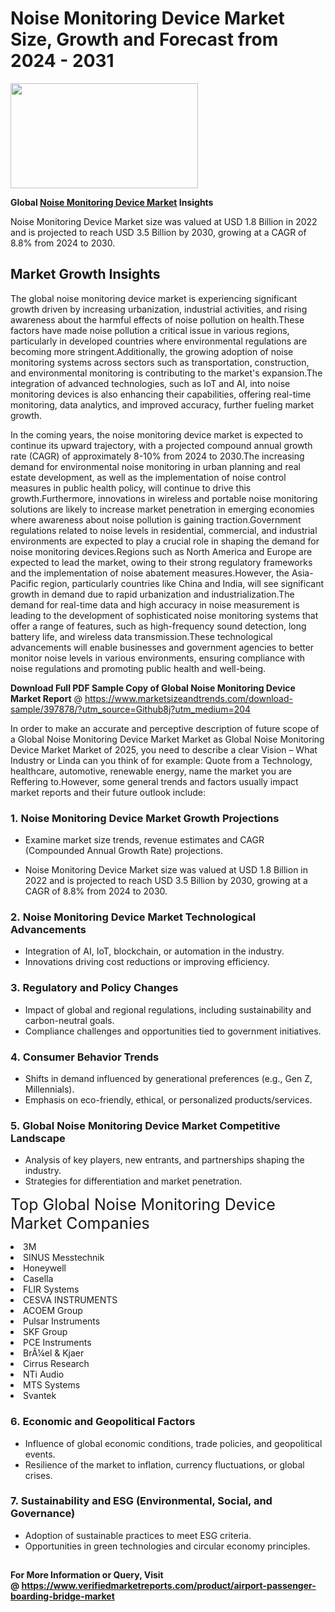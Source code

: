 <H1>Noise Monitoring Device Market Size, Growth and Forecast from 2024 - 2031</H1><img class="aligncenter size-medium wp-image-584254" src="https://thirdeyenews.in/wp-content/uploads/2024/09/Global-Market-Research-300x168.jpeg" alt="" width="300" height="168" /><p><strong>Global&nbsp;<a href="https://www.marketsizeandtrends.com/download-sample/397878/?utm_source=Github8j?utm_medium=204">Noise Monitoring Device Market</a> Insights</strong></p><p>Noise Monitoring Device Market size was valued at USD 1.8 Billion in 2022 and is projected to reach USD 3.5 Billion by 2030, growing at a CAGR of 8.8% from 2024 to 2030.</p><p><h2>Market Growth Insights</h2> <p>The global noise monitoring device market is experiencing significant growth driven by increasing urbanization, industrial activities, and rising awareness about the harmful effects of noise pollution on health.These factors have made noise pollution a critical issue in various regions, particularly in developed countries where environmental regulations are becoming more stringent.Additionally, the growing adoption of noise monitoring systems across sectors such as transportation, construction, and environmental monitoring is contributing to the market's expansion.The integration of advanced technologies, such as IoT and AI, into noise monitoring devices is also enhancing their capabilities, offering real-time monitoring, data analytics, and improved accuracy, further fueling market growth.</p> <p>In the coming years, the noise monitoring device market is expected to continue its upward trajectory, with a projected compound annual growth rate (CAGR) of approximately 8-10% from 2024 to 2030.The increasing demand for environmental noise monitoring in urban planning and real estate development, as well as the implementation of noise control measures in public health policy, will continue to drive this growth.Furthermore, innovations in wireless and portable noise monitoring solutions are likely to increase market penetration in emerging economies where awareness about noise pollution is gaining traction.Government regulations related to noise levels in residential, commercial, and industrial environments are expected to play a crucial role in shaping the demand for noise monitoring devices.Regions such as North America and Europe are expected to lead the market, owing to their strong regulatory frameworks and the implementation of noise abatement measures.However, the Asia-Pacific region, particularly countries like China and India, will see significant growth in demand due to rapid urbanization and industrialization.The demand for real-time data and high accuracy in noise measurement is leading to the development of sophisticated noise monitoring systems that offer a range of features, such as high-frequency sound detection, long battery life, and wireless data transmission.These technological advancements will enable businesses and government agencies to better monitor noise levels in various environments, ensuring compliance with noise regulations and promoting public health and well-being.</p> <p><span class=""><strong>Download Full PDF Sample Copy of Global Noise Monitoring Device Market Report</strong> @ <a href="https://www.marketsizeandtrends.com/download-sample/397878/?utm_source=Github8j?utm_medium=204" target="_blank">https://www.marketsizeandtrends.com/download-sample/397878/?utm_source=Github8j?utm_medium=204</a></span></p><p>In order to make an accurate and perceptive description of future scope of a Global&nbsp;Noise Monitoring Device Market Market as Global&nbsp;Noise Monitoring Device Market Market of 2025, you need to describe a clear Vision &ndash; What Industry or Linda can you think of for example: Quote from a Technology, healthcare, automotive, renewable energy, name the market you are Reffering to.However, some general trends and factors usually impact market reports and their future outlook include:</p><h3>1.&nbsp;<strong>Noise Monitoring Device Market Growth Projections</strong></h3><ul><li>Examine market size trends, revenue estimates and CAGR (Compounded Annual Growth Rate) projections.</li><li><p>Noise Monitoring Device Market size was valued at USD 1.8 Billion in 2022 and is projected to reach USD 3.5 Billion by 2030, growing at a CAGR of 8.8% from 2024 to 2030.</p></li></ul><h3>2.&nbsp;<strong>Noise Monitoring Device Market Technological Advancements</strong></h3><ul><li>Integration of AI, IoT, blockchain, or automation in the industry.</li><li>Innovations driving cost reductions or improving efficiency.</li></ul><h3>3.&nbsp;<strong>Regulatory and Policy Changes</strong></h3><ul><li>Impact of global and regional regulations, including sustainability and carbon-neutral goals.</li><li>Compliance challenges and opportunities tied to government initiatives.</li></ul><h3>4.&nbsp;<strong>Consumer Behavior Trends</strong></h3><ul><li>Shifts in demand influenced by generational preferences (e.g., Gen Z, Millennials).</li><li>Emphasis on eco-friendly, ethical, or personalized products/services.</li></ul><h3>5.&nbsp;<strong>Global Noise Monitoring Device Market Competitive Landscape</strong></h3><ul><li>Analysis of key players, new entrants, and partnerships shaping the industry.</li><li>Strategies for differentiation and market penetration.</li></ul><p data-pm-slice="1 1 []"><span style="color: inherit; font-family: inherit; font-size: 25px;">Top Global Noise Monitoring Device Market Companies</span></p><div class="" data-test-id=""><p><li>3M</li><li> SINUS Messtechnik</li><li> Honeywell</li><li> Casella</li><li> FLIR Systems</li><li> CESVA INSTRUMENTS</li><li> ACOEM Group</li><li> Pulsar Instruments</li><li> SKF Group</li><li> PCE Instruments</li><li> BrÃ¼el & Kjaer</li><li> Cirrus Research</li><li> NTi Audio</li><li> MTS Systems</li><li> Svantek</li></p></div><h3>6.&nbsp;<strong>Economic and Geopolitical Factors</strong></h3><ul><li>Influence of global economic conditions, trade policies, and geopolitical events.</li><li>Resilience of the market to inflation, currency fluctuations, or global crises.</li></ul><h3>7.&nbsp;<strong>Sustainability and ESG (Environmental, Social, and Governance)</strong></h3><ul><li>Adoption of sustainable practices to meet ESG criteria.</li><li>Opportunities in green technologies and circular economy principles.</li></ul><h2><strong style="font-size: 14px;">For More Information or Query, Visit @&nbsp;</strong><a style="background-color: #ffffff; font-size: 14px;" href="https://www.marketsizeandtrends.com/report/noise-monitoring-device-market/" target="_blank">https://www.verifiedmarketreports.com/product/airport-passenger-boarding-bridge-market</a></h2>